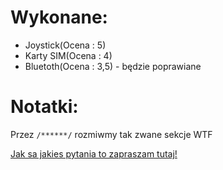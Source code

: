 # Wykonane:
* Joystick(Ocena : 5)
* Karty SIM(Ocena : 4)
* Bluetoth(Ocena : 3,5) - będzie poprawiane

# Notatki:

Przez `/******/` rozmiwmy tak zwane sekcje WTF

[Jak sa jakies pytania to zapraszam tutaj!](https://www.facebook.com/profile.php?id=100000919813090)